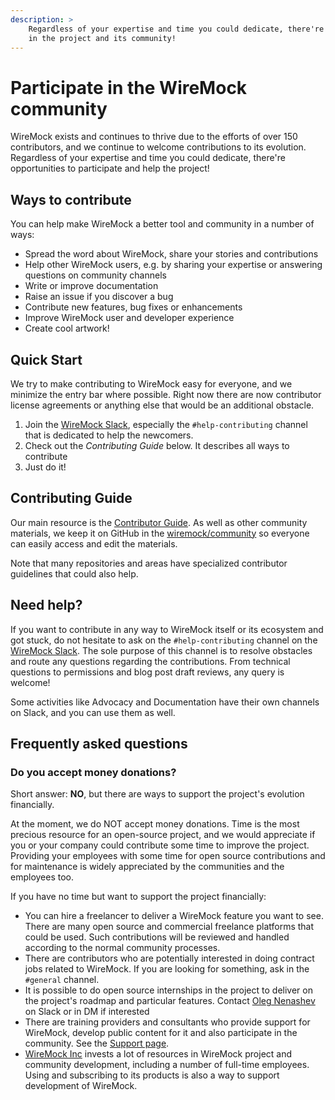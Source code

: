 ```yaml
---
description: >
    Regardless of your expertise and time you could dedicate, there're opportunities to participate 
    in the project and its community!
---
```


# Participate in the WireMock community

WireMock exists and continues to thrive due to the efforts of over 150 contributors,
and we continue to welcome contributions to its evolution.
Regardless of your expertise and time you could dedicate, there're opportunities to participate and help the project!

## Ways to contribute

You can help make WireMock a better tool and community in a number of ways:

- Spread the word about WireMock, share your stories and contributions
- Help other WireMock users, e.g. by sharing your expertise or answering questions on community channels
- Write or improve documentation
- Raise an issue if you discover a bug
- Contribute new features, bug fixes or enhancements
- Improve WireMock user and developer experience
- Create cool artwork!

## Quick Start

We try to make contributing to WireMock easy for everyone,
and we minimize the entry bar where possible.
Right now there are now contributor license agreements or anything else that would
be an additional obstacle.

1. Join the [WireMock Slack](./community/slack.md),
   especially the `#help-contributing` channel that is dedicated to help the newcomers.
2. Check out the _Contributing Guide_ below. It describes all ways to contribute
3. Just do it!

## Contributing Guide

Our main resource is the [Contributor Guide](https://github.com/wiremock/community/tree/main/contributing).
As well as other community materials,
we keep it on GitHub in the [wiremock/community](https://github.com/wiremock/community) so everyone can easily access and edit the materials.

Note that many repositories and areas have specialized contributor guidelines that could also help.

## Need help?

If you want to contribute in any way to WireMock itself or its ecosystem and got stuck,
do not hesitate to ask on the `#help-contributing` channel on the [WireMock Slack](./community/slack.md).
The sole purpose of this channel is to resolve obstacles and route any questions
regarding the contributions.
From technical questions to permissions and blog post draft reviews,
any query is welcome!

Some activities like Advocacy and Documentation have their own channels on Slack,
and you can use them as well.

## Frequently asked questions

### Do you accept money donations?

Short answer: **NO**, but there are ways to support the project's evolution financially.

At the moment, we do NOT accept money donations.
Time is the most precious resource for an open-source project,
and we would appreciate if you or your company could contribute some time to improve the project.
Providing your employees with some time for open source contributions and for maintenance
is widely appreciated by the communities and the employees too.

If you have no time but want to support the project financially:

- You can hire a freelancer to deliver a WireMock feature you want to see.
  There are many open source and commercial freelance platforms that could be used.
  Such contributions will be reviewed and handled according to the normal community processes.
- There are contributors who are potentially interested in doing contract jobs related to WireMock.
  If you are looking for something, ask in the `#general` channel.
- It is possible to do open source internships in the project to deliver on the project's roadmap and
  particular features.
  Contact [Oleg Nenashev](https://linktr.ee/onenashev) on Slack or in DM if interested
- There are training providers and consultants who provide support for WireMock,
  develop public content for it and
  also participate in the community.
  See the [Support page](../support).
- [WireMock Inc](https://www.wiremock.io/) invests a lot of resources in WireMock project and community
  development, including a number of full-time employees.
  Using and subscribing to its products is also a way to support development of WireMock.
